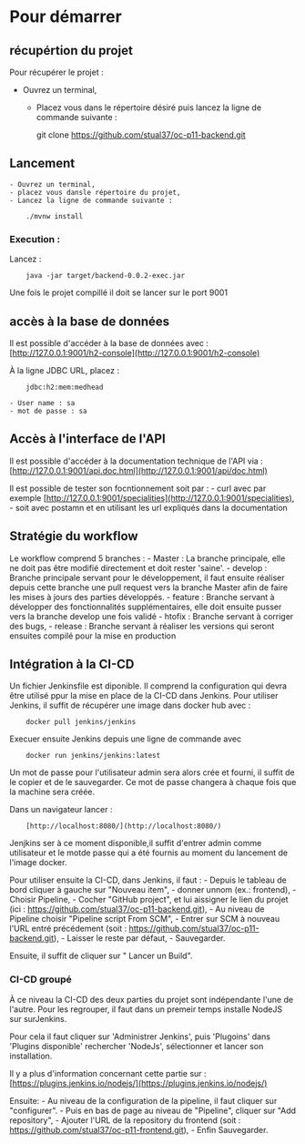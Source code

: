# Pour démarrer

## récupértion du projet
Pour récupérer le projet : 
- Ouvrez un terminal, 
	- Placez vous dans le répertoire désiré puis lancez la ligne de commande suivante : 
 
		git clone https://github.com/stual37/oc-p11-backend.git

## Lancement
 	- Ouvrez un terminal, 
 	- placez vous dansle répertoire du projet,
 	- Lancez la ligne de commande suivante : 
	
		./mvnw install
		
### Execution :
Lancez :
	
		java -jar target/backend-0.0.2-exec.jar

Une fois le projet compillé il doit se lancer sur le port 9001
  
## accès à la base de données
Il est possible d'accéder à la base de données  avec : 
	[http://127.0.0.1:9001/h2-console](http://127.0.0.1:9001/h2-console)

À la ligne JDBC URL, placez :

		jdbc:h2:mem:medhead

	- User name : sa
	- mot de passe : sa

## Accès à l'interface de l'API
Il est possible d'accéder à la documentation technique de l'API via : 
		[http://127.0.0.1:9001/api.doc.html](http://127.0.0.1:9001/api/doc.html)

Il est possible de tester son focntionnement soit par :
	- curl avec par exemple [http://127.0.0.1:9001/specialities](http://127.0.0.1:9001/specialities),
 	- soit avec postamn et en utilisant les url expliqués dans la documentation
  

## Stratégie du workflow

Le workflow comprend 5 branches :
	- Master : La branche principale, elle ne doit pas être modifié directement et doit rester 'saine'.
	- develop : Branche principale servant pour le développement, il faut ensuite réaliser depuis cette branche une pull request vers la branche Master afin de faire les mises à jours des parties développés.
	- feature : Branche servant à développer des fonctionnalités supplémentaires, elle doit ensuite pusser vers la branche develop une fois validé
	- htofix : Branche servant à corriger des bugs,
	- release : Branche servant à réaliser les versions qui seront ensuites compilé pour la mise en production  
 
  ## Intégration à la CI-CD

 Un fichier Jenkinsfile est diponible.
 Il comprend la configuration qui devra être utilisé ppur la mise en place de la CI-CD dans Jenkins.
 Pour utiliser Jenkins, il suffit de récupérer une image dans docker hub avec : 

        docker pull jenkins/jenkins

Execuer ensuite Jenkins depuis une ligne de commande avec 

        docker run jenkins/jenkins:latest

Un mot de passe pour l'utilisateur admin sera alors crée et fourni, il suffit de le copier et de le sauvegarder.
Ce mot de passe changera à chaque fois que la machine sera créée.

Dans un navigateur lancer : 

        [http://localhost:8080/](http://localhost:8080/)

Jenjkins ser à ce moment disponible,il suffit d'entrer admin comme utilisateur et le motde passe qui a été fournis au moment du lancement de l'image docker.

Pour utiliser ensuite la CI-CD, dans Jenkins, il faut  : 
	- Depuis le tableau de bord cliquer à gauche sur "Nouveau item",
    - donner unnom (ex.: frontend),
    - Choisir Pipeline,
    - Cocher "GitHub project", et lui aissigner le lien du projet (ici : https://github.com/stual37/oc-p11-backend.git),
    - Au niveau de Pipeline choisir "Pipeline script From SCM",
    - Entrer sur SCM à nouveau l'URL entré précédement (soit : https://github.com/stual37/oc-p11-backend.git),
    - Laisser le reste par défaut,
    - Sauvegarder.
        
Ensuite, il suffit de cliquer sur " Lancer un Build".


### CI-CD groupé
À ce niveau la CI-CD des deux parties du projet sont indépendante l'une de l'autre.
Pour les regrouper, il faut dans un premeir temps installe NodeJS sur surJenkins.

Pour cela il faut cliquer sur 'Administrer Jenkins', puis 'Plugoins' dans 'Plugins disponible' rechercher 'NodeJs', sélectionner et lancer son installation.

Il y a plus d'information concernant cette partie sur :  [https://plugins.jenkins.io/nodejs/](https://plugins.jenkins.io/nodejs/)

 Ensuite: 
 	- Au niveau de la configuration de la pipeline, il faut cliquer sur "configurer".
 	- Puis en bas de page au niveau de "Pipeline", cliquer sur "Add repository",
 	- Ajouter l'URL de la repository du frontend (soit : https://github.com/stual37/oc-p11-frontend.git),
 	- Enfin Sauvegarder.
 
 
